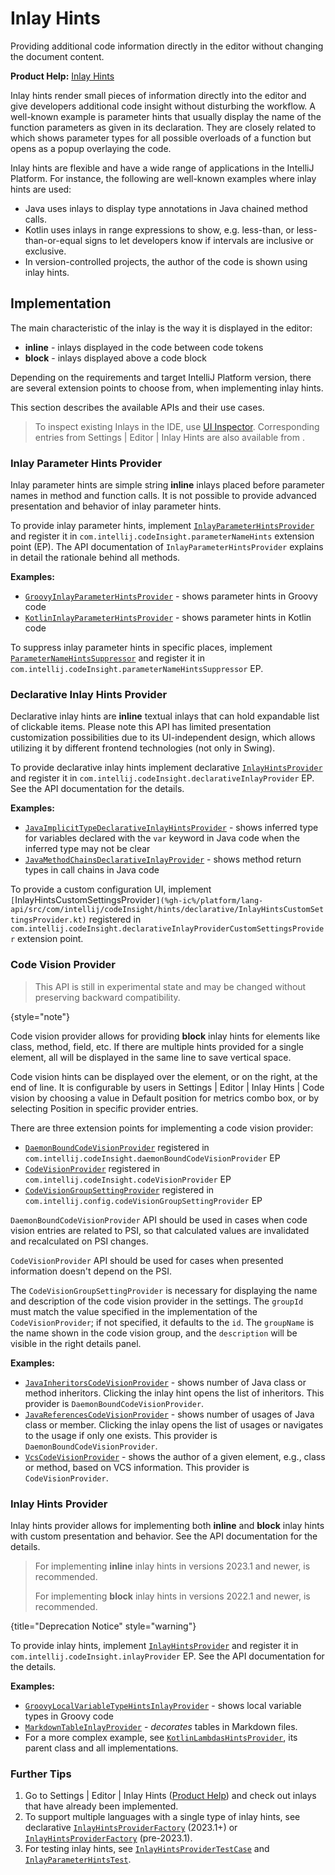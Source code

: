 <!-- Copyright 2000-2024 JetBrains s.r.o. and contributors. Use of this source code is governed by the Apache 2.0 license. -->

# Inlay Hints

<link-summary>Providing additional code information directly in the editor without changing the document content.</link-summary>

<tldr>

**Product Help:** [Inlay Hints](https://www.jetbrains.com/help/idea/inlay-hints.html)

</tldr>

Inlay hints render small pieces of information directly into the editor and give developers additional code insight without disturbing the workflow.
A well-known example is parameter hints that usually display the name of the function parameters as given in its declaration.
They are closely related to [](parameter_info.md) which shows parameter types for all possible overloads of a function but opens as a popup overlaying the code.

Inlay hints are flexible and have a wide range of applications in the IntelliJ Platform.
For instance, the following are well-known examples where inlay hints are used:

- Java uses inlays to display type annotations in Java chained method calls.
- Kotlin uses inlays in range expressions to show, e.g. less-than, or less-than-or-equal signs to let developers know if intervals are inclusive or exclusive.
- In version-controlled projects, the author of the code is shown using inlay hints.

## Implementation

The main characteristic of the inlay is the way it is displayed in the editor:
- **inline** - inlays displayed in the code between code tokens
- **block** - inlays displayed above a code block

Depending on the requirements and target IntelliJ Platform version, there are several extension points to choose from, when implementing inlay hints.

This section describes the available APIs and their use cases.

> To inspect existing Inlays in the IDE, use [UI Inspector](internal_ui_inspector.md#editor).
> Corresponding entries from <ui-path>Settings | Editor | Inlay Hints</ui-path> are also available from [](internal_ui_inspector.md#inspecting-settings).

### Inlay Parameter Hints Provider

Inlay parameter hints are simple string **inline** inlays placed before parameter names in method and function calls.
It is not possible to provide advanced presentation and behavior of inlay parameter hints.

To provide inlay parameter hints, implement
[`InlayParameterHintsProvider`](%gh-ic%/platform/lang-api/src/com/intellij/codeInsight/hints/InlayParameterHintsProvider.java)
and register it in `com.intellij.codeInsight.parameterNameHints` extension point (EP).
The API documentation of `InlayParameterHintsProvider` explains in detail the rationale behind all methods.

**Examples:**
- [`GroovyInlayParameterHintsProvider`](%gh-ic%/plugins/groovy/src/org/jetbrains/plugins/groovy/codeInsight/hint/GroovyInlayParameterHintsProvider.kt) - shows parameter hints in Groovy code
- [`KotlinInlayParameterHintsProvider`](%gh-ic%/plugins/kotlin/idea/src/org/jetbrains/kotlin/idea/codeInsight/hints/KotlinInlayParameterHintsProvider.kt) - shows parameter hints in Kotlin code

To suppress inlay parameter hints in specific places, implement
[`ParameterNameHintsSuppressor`](%gh-ic%/platform/lang-api/src/com/intellij/codeInsight/hints/ParameterNameHintsSuppressor.kt)
and register it in `com.intellij.codeInsight.parameterNameHintsSuppressor` EP.

### Declarative Inlay Hints Provider
<primary-label ref="2023.1"/>

Declarative inlay hints are **inline** textual inlays that can hold expandable list of clickable items.
Please note this API has limited presentation customization possibilities due to its UI-independent design, which allows utilizing it by different frontend technologies (not only in Swing).

To provide declarative inlay hints implement declarative
[`InlayHintsProvider`](%gh-ic%/platform/lang-api/src/com/intellij/codeInsight/hints/declarative/InlayHintsProvider.kt)
and register it in `com.intellij.codeInsight.declarativeInlayProvider` EP.
See the API documentation for the details.

**Examples:**
- [`JavaImplicitTypeDeclarativeInlayHintsProvider`](%gh-ic%/java/java-impl/src/com/intellij/codeInsight/hints/JavaImplicitTypeDeclarativeInlayHintsProvider.kt) - shows inferred type for variables declared with the `var` keyword in Java code when the inferred type may not be clear
- [`JavaMethodChainsDeclarativeInlayProvider`](%gh-ic%/java/java-impl/src/com/intellij/codeInsight/hints/JavaMethodChainsDeclarativeInlayProvider.kt) - shows method return types in call chains in Java code

To provide a custom configuration UI, implement
`[`InlayHintsCustomSettingsProvider`](%gh-ic%/platform/lang-api/src/com/intellij/codeInsight/hints/declarative/InlayHintsCustomSettingsProvider.kt)`
registered in `com.intellij.codeInsight.declarativeInlayProviderCustomSettingsProvider` extension point.

### Code Vision Provider
<primary-label ref="2022.1"/>

> This API is still in experimental state and may be changed without preserving backward compatibility.
>
{style="note"}

Code vision provider allows for providing **block** inlay hints for elements like class, method, field, etc.
If there are multiple hints provided for a single element, all will be displayed in the same line to save vertical space.

Code vision hints can be displayed over the element, or on the right, at the end of line.
It is configurable by users in <ui-path>Settings | Editor | Inlay Hints | Code vision</ui-path> by choosing a value in <control>Default position for metrics</control> combo box, or by selecting <control>Position</control> in specific provider entries.

There are three extension points for implementing a code vision provider:
- [`DaemonBoundCodeVisionProvider`](%gh-ic%/platform/lang-impl/src/com/intellij/codeInsight/hints/codeVision/DaemonBoundCodeVisionProvider.kt) registered in `com.intellij.codeInsight.daemonBoundCodeVisionProvider` EP
- [`CodeVisionProvider`](%gh-ic%/platform/lang-impl/src/com/intellij/codeInsight/codeVision/CodeVisionProvider.kt) registered in `com.intellij.codeInsight.codeVisionProvider` EP
- [`CodeVisionGroupSettingProvider`](%gh-ic%/platform/lang-impl/src/com/intellij/codeInsight/codeVision/settings/CodeVisionGroupSettingProvider.kt) registered in `com.intellij.config.codeVisionGroupSettingProvider` EP

`DaemonBoundCodeVisionProvider` API should be used in cases when code vision entries are related to PSI, so that calculated values are invalidated and recalculated on PSI changes.

`CodeVisionProvider` API should be used for cases when presented information doesn't depend on the PSI.

The `CodeVisionGroupSettingProvider` is necessary for displaying the name and description of the code vision provider in the settings.
The `groupId` must match the value specified in the implementation of the `CodeVisionProvider`; if not specified, it defaults to the `id`.
The `groupName` is the name shown in the code vision group, and the `description` will be visible in the right details panel.

**Examples:**
- [`JavaInheritorsCodeVisionProvider`](%gh-ic%/java/java-impl/src/com/intellij/codeInsight/daemon/impl/JavaInheritorsCodeVisionProvider.kt) - shows number of Java class or method inheritors. Clicking the inlay hint opens the list of inheritors. This provider is `DaemonBoundCodeVisionProvider`.
- [`JavaReferencesCodeVisionProvider`](%gh-ic%/java/java-impl/src/com/intellij/codeInsight/daemon/impl/JavaReferencesCodeVisionProvider.kt) - shows number of usages of Java class or member. Clicking the inlay opens the list of usages or navigates to the usage if only one exists. This provider is `DaemonBoundCodeVisionProvider`.
- [`VcsCodeVisionProvider`](%gh-ic%/platform/vcs-impl/src/com/intellij/codeInsight/hints/VcsCodeVisionProvider.kt) - shows the author of a given element, e.g., class or method, based on VCS information. This provider is `CodeVisionProvider`.

### Inlay Hints Provider

Inlay hints provider allows for implementing both **inline** and **block** inlay hints with custom presentation and behavior.
See the API documentation for the details.

> For implementing **inline** inlay hints in versions 2023.1 and newer, [](#declarative-inlay-hints-provider) is recommended.
>
> For implementing **block** inlay hints in versions 2022.1 and newer, [](#code-vision-provider) is recommended.
>
{title="Deprecation Notice" style="warning"}

To provide inlay hints, implement
[`InlayHintsProvider`](%gh-ic%/platform/lang-api/src/com/intellij/codeInsight/hints/InlayHintsProvider.kt)
and register it in `com.intellij.codeInsight.inlayProvider` EP.
See the API documentation for the details.

**Examples:**
- [`GroovyLocalVariableTypeHintsInlayProvider`](%gh-ic%/plugins/groovy/src/org/jetbrains/plugins/groovy/codeInsight/hint/types/GroovyLocalVariableTypeHintsInlayProvider.kt) - shows local variable types in Groovy code
- [`MarkdownTableInlayProvider`](%gh-ic%/plugins/markdown/core/src/org/intellij/plugins/markdown/editor/tables/ui/MarkdownTableInlayProvider.kt) - _decorates_ tables in Markdown files.
- For a more complex example, see
  [`KotlinLambdasHintsProvider`](%gh-ic%/plugins/kotlin/idea/src/org/jetbrains/kotlin/idea/codeInsight/hints/KotlinLambdasHintsProvider.kt),
  its parent class and all implementations.

### Further Tips

1. Go to
   <ui-path>Settings | Editor | Inlay Hints</ui-path> ([Product Help](https://www.jetbrains.com/help/idea/inlay-hints.html)) and check out inlays that have already been implemented.
2. To support multiple languages with a single type of inlay hints, see declarative
   [`InlayHintsProviderFactory`](%gh-ic%/platform/lang-api/src/com/intellij/codeInsight/hints/declarative/InlayHintsProviderFactory.kt) (2023.1+)
   or
   [`InlayHintsProviderFactory`](%gh-ic%/platform/lang-api/src/com/intellij/codeInsight/hints/InlayHintsProviderFactory.kt) (pre-2023.1).
3. For testing inlay hints, see
   [`InlayHintsProviderTestCase`](%gh-ic%/platform/testFramework/src/com/intellij/testFramework/utils/inlays/InlayHintsProviderTestCase.kt)
   and [`InlayParameterHintsTest`](%gh-ic%/platform/testFramework/src/com/intellij/testFramework/utils/inlays/InlayParameterHintsTest.kt).
